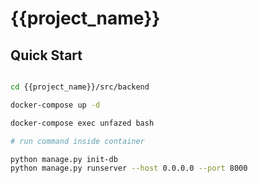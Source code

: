 {{project_name}}
=====


## Quick Start

```bash

cd {{project_name}}/src/backend

docker-compose up -d 

docker-compose exec unfazed bash

# run command inside container

python manage.py init-db
python manage.py runserver --host 0.0.0.0 --port 8000


```